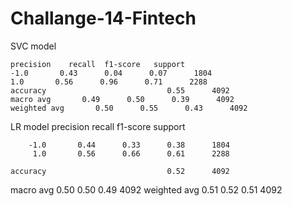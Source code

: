 # Challange-14-Fintech
SVC model 

    precision    recall  f1-score   support
    -1.0       0.43      0.04      0.07      1804
    1.0       0.56      0.96      0.71      2288
    accuracy                           0.55      4092
    macro avg       0.49      0.50      0.39      4092
    weighted avg       0.50      0.55      0.43      4092

LR model
   precision    recall  f1-score   support

        -1.0       0.44      0.33      0.38      1804
         1.0       0.56      0.66      0.61      2288

    accuracy                           0.52      4092
   macro avg       0.50      0.50      0.49      4092
weighted avg       0.51      0.52      0.51      4092
